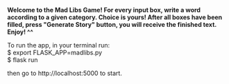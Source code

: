 **Welcome to the Mad Libs Game!
For every input box, write a word according to a given category. Choice is yours! After all boxes have been filled, press "Generate Story" button, you will receive the finished text.
Enjoy! ^^**

To run the app, in your terminal run:    
$ export FLASK_APP=madlibs.py    
$ flask run    

then go to http://localhost:5000 to start.
